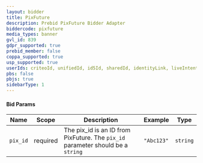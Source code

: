 ```yaml
---
layout: bidder
title: PixFuture
description: Prebid PixFuture Bidder Adapter
biddercode: pixfuture
media_types: banner
gvl_id: 839
gdpr_supported: true
prebid_member: false
coppa_supported: true
usp_supported: true
userIds: criteoId, unifiedId, id5Id, sharedId, identityLink, liveIntentId, fabrickId
pbs: false
pbjs: true
sidebarType: 1
---
```

#### Bid Params

| Name                | Scope    | Description                                                                                                                                                                   | Example                                               | Type             |
|---------------------|----------|-------------------------------------------------------------------------------------------------------------------------------------------------------------------------------|-------------------------------------------------------|------------------|
| `pix_id`       | required | The pix_id is an ID from PixFuture.  The `pix_id` parameter should be a `string`                                                  | `"Abc123"`                                            | `string`         |
